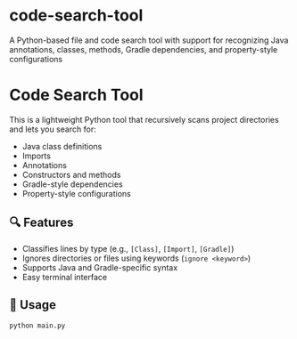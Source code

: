 # code-search-tool
A Python-based file and code search tool with support for recognizing Java annotations, classes, methods, Gradle dependencies, and property-style configurations

# Code Search Tool

This is a lightweight Python tool that recursively scans project directories and lets you search for:
- Java class definitions
- Imports
- Annotations
- Constructors and methods
- Gradle-style dependencies
- Property-style configurations

## 🔍 Features
- Classifies lines by type (e.g., `[Class]`, `[Import]`, `[Gradle]`)
- Ignores directories or files using keywords (`ignore <keyword>`)
- Supports Java and Gradle-specific syntax
- Easy terminal interface

## 🧪 Usage

```bash
python main.py
